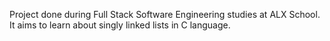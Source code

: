 Project done during Full Stack Software Engineering studies at ALX School. It aims to learn about singly linked lists in C language.
